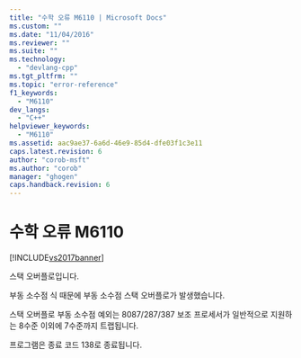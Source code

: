```yaml
---
title: "수학 오류 M6110 | Microsoft Docs"
ms.custom: ""
ms.date: "11/04/2016"
ms.reviewer: ""
ms.suite: ""
ms.technology: 
  - "devlang-cpp"
ms.tgt_pltfrm: ""
ms.topic: "error-reference"
f1_keywords: 
  - "M6110"
dev_langs: 
  - "C++"
helpviewer_keywords: 
  - "M6110"
ms.assetid: aac9ae37-6a6d-46e9-85d4-dfe03f1c3e11
caps.latest.revision: 6
author: "corob-msft"
ms.author: "corob"
manager: "ghogen"
caps.handback.revision: 6
---
```

# 수학 오류 M6110
[!INCLUDE[vs2017banner](../../assembler/inline/includes/vs2017banner.md)]

스택 오버플로입니다.  
  
 부동 소수점 식 때문에 부동 소수점 스택 오버플로가 발생했습니다.  
  
 스택 오버플로 부동 소수점 예외는 8087\/287\/387 보조 프로세서가 일반적으로 지원하는 8수준 이외에 7수준까지 트랩됩니다.  
  
 프로그램은 종료 코드 138로 종료됩니다.